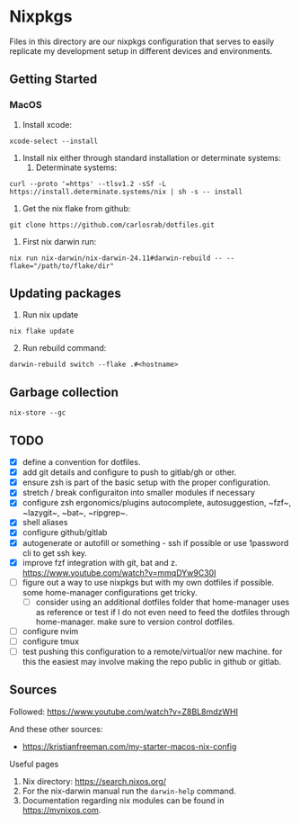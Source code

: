 # Nixpkgs

Files in this directory are our nixpkgs configuration that serves to easily replicate my development setup in different devices and environments.

## Getting Started

### MacOS

1. Install xcode:

```
xcode-select --install
```

1. Install nix either through standard installation or determinate systems:
   1. Determinate systems:
  ```
  curl --proto '=https' --tlsv1.2 -sSf -L https://install.determinate.systems/nix | sh -s -- install
  ```

1. Get the nix flake from github:

```
git clone https://github.com/carlosrab/dotfiles.git
```

1. First nix darwin run:

```
nix run nix-darwin/nix-darwin-24.11#darwin-rebuild -- --flake="/path/to/flake/dir"
```


## Updating packages

1. Run nix update

```
nix flake update
```

2. Run rebuild command:

```
darwin-rebuild switch --flake .#<hostname>
```

## Garbage collection

```
nix-store --gc
```

## TODO

* [x] define a convention for dotfiles.
* [x] add git details and configure to push to gitlab/gh or other.
* [x] ensure zsh is part of the basic setup with the proper configuration.
* [x] stretch / break configuraiton into smaller modules if necessary
* [x] configure zsh ergonomics/plugins autocomplete, autosuggestion, ~fzf~, ~lazygit~, ~bat~, ~ripgrep~.
* [x] shell aliases
* [x] configure github/gitlab
* [x] autogenerate or autofill or something - ssh if possible or use 1password cli to get ssh key.
* [x] improve fzf integration with git, bat and z. https://www.youtube.com/watch?v=mmqDYw9C30I
* [ ] figure out a way to use nixpkgs but with my own dotfiles if possible. some home-manager configurations get tricky.
  * [ ] consider using an additional dotfiles folder that home-manager uses as reference or test if I do not even need to feed the dotfiles through home-manager. make sure to version control dotfiles.
* [ ] configure nvim
* [ ] configure tmux
* [ ] test pushing this configuration to a remote/virtual/or new machine. for this the easiest may involve making the repo public in github or gitlab.

## Sources

Followed: https://www.youtube.com/watch?v=Z8BL8mdzWHI

And these other sources:
* https://kristianfreeman.com/my-starter-macos-nix-config


Useful pages

1. Nix directory: https://search.nixos.org/
2. For the nix-darwin manual run the `darwin-help` command.
3. Documentation regarding nix modules can be found in https://mynixos.com.